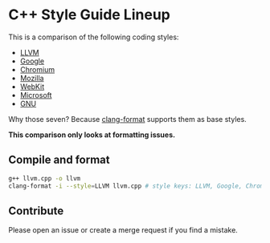 # C++ Style Guide Lineup

This is a comparison of the following coding styles:

- [LLVM](http://llvm.org/docs/CodingStandards.html)
- [Google](https://google.github.io/styleguide/cppguide.html)
- [Chromium](http://www.chromium.org/developers/coding-style)
- [Mozilla](https://firefox-source-docs.mozilla.org/code-quality/coding-style/coding_style_cpp.html)
- [WebKit](https://webkit.org/code-style-guidelines/)
- [Microsoft](https://docs.microsoft.com/en-us/visualstudio/ide/editorconfig-code-style-settings-reference?view=vs-2019)
- [GNU](https://www.gnu.org/prep/standards/standards.html)

Why those seven? Because [clang-format](http://clang.llvm.org/docs/ClangFormat.html) supports them as base styles.

**This comparison only looks at formatting issues.**

## Compile and format

```bash
g++ llvm.cpp -o llvm
clang-format -i --style=LLVM llvm.cpp # style keys: LLVM, Google, Chromium, Mozilla, WebKit
```

## Contribute

Please open an issue or create a merge request  if you find a mistake.
